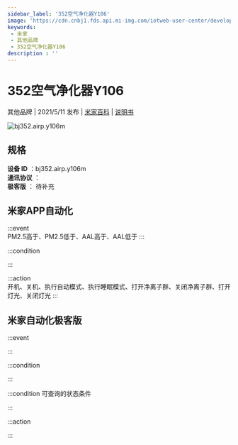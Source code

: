 ```yaml
---
sidebar_label: '352空气净化器Y106'
image: 'https://cdn.cnbj1.fds.api.mi-img.com/iotweb-user-center/developer_1679047903909K1F52MDA.png?GalaxyAccessKeyId=AKVGLQWBOVIRQ3XLEW&Expires=9223372036854775807&Signature=jKyE9Id+P3gSh9EoDHiaAmC51oY='
keywords: 
 - 米家
 - 其他品牌
 - 352空气净化器Y106
description : ''
---
```

# 352空气净化器Y106

其他品牌 | 2021/5/11 发布 | [米家百科](https://home.mi.com/webapp/content/baike/product/index.html?model=bj352.airp.y106m) | [说明书](https://home.mi.com/views/introduction.html?model=bj352.airp.y106m&region=cn)

![bj352.airp.y106m](https://cdn.cnbj1.fds.api.mi-img.com/iotweb-user-center/developer_1679047903909K1F52MDA.png?GalaxyAccessKeyId=AKVGLQWBOVIRQ3XLEW&Expires=9223372036854775807&Signature=jKyE9Id+P3gSh9EoDHiaAmC51oY=)

## 规格  
> 
**设备 ID** ：bj352.airp.y106m  
**通讯协议** ：  
**极客版**  ： 待补充 


## 米家APP自动化  

:::event  
PM2.5高于、PM2.5低于、AAL高于、AAL低于
:::

:::condition  

:::

:::action   
开机、关机、执行自动模式、执行睡眠模式、打开净离子群、关闭净离子群、打开灯光、关闭灯光
:::

## 米家自动化极客版  

:::event  

:::

:::condition  

:::

:::condition 可查询的状态条件  

:::

:::action  

:::

        
